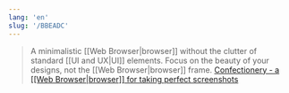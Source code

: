 ```yaml
---
lang: 'en'
slug: '/BBEADC'
---
```


> A minimalistic [[Web Browser|browser]] without the clutter of standard [[UI and UX|UI]] elements. Focus on the beauty of your designs, not the [[Web Browser|browser]] frame. [Confectionery - a [[Web Browser|browser]] for taking perfect screenshots](https://confectioneryapp.com/)
